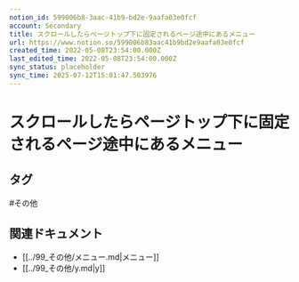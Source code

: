 ```yaml
---
notion_id: 599006b8-3aac-41b9-bd2e-9aafa03e0fcf
account: Secondary
title: スクロールしたらページトップ下に固定されるページ途中にあるメニュー
url: https://www.notion.so/599006b83aac41b9bd2e9aafa03e0fcf
created_time: 2022-05-08T23:54:00.000Z
last_edited_time: 2022-05-08T23:54:00.000Z
sync_status: placeholder
sync_time: 2025-07-12T15:01:47.503976
---
```

# スクロールしたらページトップ下に固定されるページ途中にあるメニュー


## タグ

#その他 

## 関連ドキュメント

- [[../99_その他/メニュー.md|メニュー]]
- [[../99_その他/y.md|y]]
